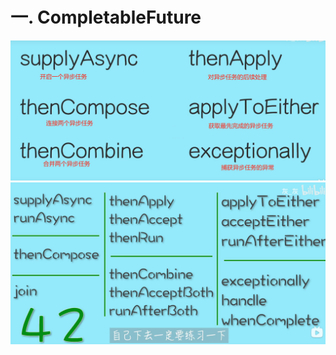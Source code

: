 
# 一. CompletableFuture
![CompletableFuture常用api](pic/CompletableFuture常用api.png)
![CompletableFuture常用api分类](pic/CompletableFuture常用api分类.png)  


